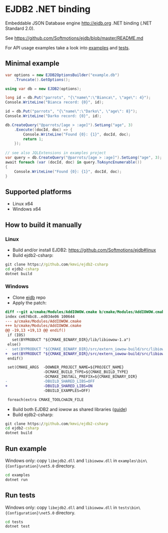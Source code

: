 # EJDB2 .NET binding

Embeddable JSON Database engine http://ejdb.org .NET binding (.NET Standard 2.0).

See https://github.com/Softmotions/ejdb/blob/master/README.md

For API usage examples take a look into [examples](https://github.com/kmvi/ejdb2-csharp/blob/master/examples/Program.cs) and [tests](https://github.com/kmvi/ejdb2-csharp/tree/master/tests).

## Minimal example

``` csharp
var options = new EJDB2OptionsBuilder("example.db")
    .Truncate().GetOptions();

using var db = new EJDB2(options);

long id = db.Put("parrots", "{\"name\":\"Bianca\", \"age\": 4}");
Console.WriteLine("Bianca record: {0}", id);

id = db.Put("parrots", "{\"name\":\"Darko\", \"age\": 8}");
Console.WriteLine("Darko record: {0}", id);

db.CreateQuery("@parrots/[age > :age]").SetLong("age", 3)
    .Execute((docId, doc) => {
        Console.WriteLine("Found {0}: {1}", docId, doc);
        return 1;
    });
    
// see also JQLExtensions in examples project
var query = db.CreateQuery("@parrots/[age > :age]").SetLong("age", 3);
await foreach (var (docId, doc) in query.ToAsyncEnumerable())
{
    Console.WriteLine("Found {0}: {1}", docId, doc);
}
```

## Supported platforms

* Linux x64
* Windows x64

## How to build it manually

### Linux

- Build and/or install EJDB2: https://github.com/Softmotions/ejdb#linux
- Build ejdb2-csharp:

``` cmd
git clone https://github.com/kmvi/ejdb2-csharp
cd ejdb2-csharp
dotnet build
```

### Windows

- Clone [ejdb](https://github.com/Softmotions/ejdb) repo
- Apply the patch:

``` diff
diff --git a/cmake/Modules/AddIOWOW.cmake b/cmake/Modules/AddIOWOW.cmake
index ce674bc8..ed034e06 100644
--- a/cmake/Modules/AddIOWOW.cmake
+++ b/cmake/Modules/AddIOWOW.cmake
@@ -19,13 +19,13 @@ endif()
 if (IOS)
   set(BYPRODUCT "${CMAKE_BINARY_DIR}/lib/libiowow-1.a")
 else()
-  set(BYPRODUCT "${CMAKE_BINARY_DIR}/src/extern_iowow-build/src/libiowow-1.a")
+  set(BYPRODUCT "${CMAKE_BINARY_DIR}/src/extern_iowow-build/src/libiowow.dll.a")
 endif()

 set(CMAKE_ARGS  -DOWNER_PROJECT_NAME=${PROJECT_NAME}
                 -DCMAKE_BUILD_TYPE=${CMAKE_BUILD_TYPE}
                 -DCMAKE_INSTALL_PREFIX=${CMAKE_BINARY_DIR}
-                -DBUILD_SHARED_LIBS=OFF
+                -DBUILD_SHARED_LIBS=ON
                 -DBUILD_EXAMPLES=OFF)

 foreach(extra CMAKE_TOOLCHAIN_FILE
```

- Build both EJDB2 and iowow as shared libraries ([guide](https://github.com/Softmotions/ejdb/blob/master/WINDOWS.md))
- Build ejdb2-csharp:

``` cmd
git clone https://github.com/kmvi/ejdb2-csharp
cd ejdb2-csharp
dotnet build
```

## Run example

Windows only: copy `libejdb2.dll` and `libiowow.dll` in `examples\bin\{Configuration}\net5.0` directory.

``` cmd
cd examples
dotnet run
```

## Run tests

Windows only: copy `libejdb2.dll` and `libiowow.dll` in `tests\bin\{Configuration}\net5.0` directory.

``` cmd
cd tests
dotnet test
```
